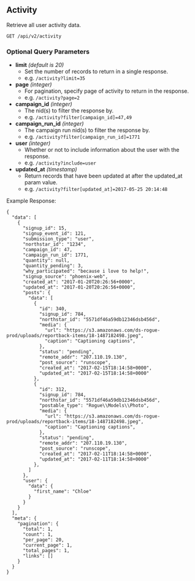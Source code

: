 ## Activity

Retrieve all user activity data. 

```
GET /api/v2/activity
```
### Optional Query Parameters
- **limit** _(default is 20)_
  - Set the number of records to return in a single response.
  - e.g. `/activity?limit=35`
- **page** _(integer)_
  - For pagination, specify page of activity to return in the response.
  - e.g. `/activity?page=2`
- **campaign_id** _(integer)_
  - The nid(s) to filter the response by.
  - e.g. `/activity?filter[campaign_id]=47,49`
- **campaign_run_id** _(integer)_
  - The campaign run nid(s) to filter the response by.
  - e.g. `/activity?filter[campaign_run_id]=1771`
- **user** _(integer)_
  - Whether or not to include information about the user with the response.
  - e.g. `/activity?include=user`
- **updated_at** _(timestamp)_
  - Return records that have been updated at after the updated_at param value. 
  - e.g. `/activity?filter[updated_at]=2017-05-25 20:14:48`


Example Response:

```
{
  "data": [
    {
      "signup_id": 15,
      "signup_event_id": 121,
      "submission_type": "user",
      "northstar_id": "1234",
      "campaign_id": 47,
      "campaign_run_id": 1771,
      "quantity": null,
      "quantity_pending": 3,
      "why_participated": "because i love to help!",
      "signup_source": "phoenix-web",
      "created_at": "2017-01-20T20:26:56+0000",
      "updated_at": "2017-01-20T20:26:56+0000",
      "posts": {
        "data": [
          {
            "id": 340,
            "signup_id": 784,
            "northstar_id": "5571df46a59db12346dsb456d",
            "media": {
              "url": "https://s3.amazonaws.com/ds-rogue-prod/uploads/reportback-items/18-1487182498.jpeg",
              "caption": "Captioning captions",
            },
            "status": "pending",
            "remote_addr": "207.110.19.130",
            "post_source": "runscope",
            "created_at": "2017-02-15T18:14:58+0000",
            "updated_at": "2017-02-15T18:14:58+0000"
          },
          {
            "id": 312,
            "signup_id": 784,
            "northstar_id": "5571df46a59db12346dsb456d",
            "postable_type": "Rogue\\Models\\Photo",
            "media": {
              "url": "https://s3.amazonaws.com/ds-rogue-prod/uploads/reportback-items/18-1487182498.jpeg",
              "caption": "Captioning captions",
            },
            "status": "pending",
            "remote_addr": "207.110.19.130",
            "post_source": "runscope",
            "created_at": "2017-02-11T18:14:58+0000",
            "updated_at": "2017-02-11T18:14:58+0000"
          },
        ]
      },
      "user": {
        "data": {
          "first_name": "Chloe"
        }
      }
    }
  ],
  "meta": {
    "pagination": {
      "total": 1,
      "count": 1,
      "per_page": 20,
      "current_page": 1,
      "total_pages": 1,
      "links": []
    }
  }
}
```
